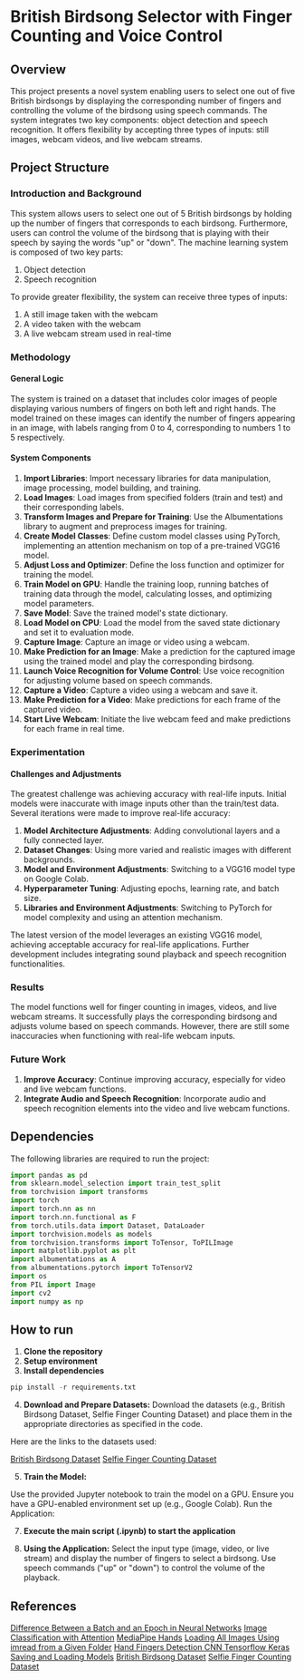 # British Birdsong Selector with Finger Counting and Voice Control

## Overview

This project presents a novel system enabling users to select one out of five British birdsongs by displaying the corresponding number of fingers and controlling the volume of the birdsong using speech commands. The system integrates two key components: object detection and speech recognition. It offers flexibility by accepting three types of inputs: still images, webcam videos, and live webcam streams.

## Project Structure

### Introduction and Background

This system allows users to select one out of 5 British birdsongs by holding up the number of fingers that corresponds to each birdsong. Furthermore, users can control the volume of the birdsong that is playing with their speech by saying the words "up" or "down". The machine learning system is composed of two key parts: 
1. Object detection 
2. Speech recognition

To provide greater flexibility, the system can receive three types of inputs:
1. A still image taken with the webcam
2. A video taken with the webcam
3. A live webcam stream used in real-time

### Methodology

#### General Logic

The system is trained on a dataset that includes color images of people displaying various numbers of fingers on both left and right hands. The model trained on these images can identify the number of fingers appearing in an image, with labels ranging from 0 to 4, corresponding to numbers 1 to 5 respectively.

#### System Components

1. **Import Libraries**: Import necessary libraries for data manipulation, image processing, model building, and training.
2. **Load Images**: Load images from specified folders (train and test) and their corresponding labels.
3. **Transform Images and Prepare for Training**: Use the Albumentations library to augment and preprocess images for training.
4. **Create Model Classes**: Define custom model classes using PyTorch, implementing an attention mechanism on top of a pre-trained VGG16 model.
5. **Adjust Loss and Optimizer**: Define the loss function and optimizer for training the model.
6. **Train Model on GPU**: Handle the training loop, running batches of training data through the model, calculating losses, and optimizing model parameters.
7. **Save Model**: Save the trained model's state dictionary.
8. **Load Model on CPU**: Load the model from the saved state dictionary and set it to evaluation mode.
9. **Capture Image**: Capture an image or video using a webcam.
10. **Make Prediction for an Image**: Make a prediction for the captured image using the trained model and play the corresponding birdsong.
11. **Launch Voice Recognition for Volume Control**: Use voice recognition for adjusting volume based on speech commands.
12. **Capture a Video**: Capture a video using a webcam and save it.
13. **Make Prediction for a Video**: Make predictions for each frame of the captured video.
14. **Start Live Webcam**: Initiate the live webcam feed and make predictions for each frame in real time.

### Experimentation

#### Challenges and Adjustments

The greatest challenge was achieving accuracy with real-life inputs. Initial models were inaccurate with image inputs other than the train/test data. Several iterations were made to improve real-life accuracy:

1. **Model Architecture Adjustments**: Adding convolutional layers and a fully connected layer.
2. **Dataset Changes**: Using more varied and realistic images with different backgrounds.
3. **Model and Environment Adjustments**: Switching to a VGG16 model type on Google Colab.
4. **Hyperparameter Tuning**: Adjusting epochs, learning rate, and batch size.
5. **Libraries and Environment Adjustments**: Switching to PyTorch for model complexity and using an attention mechanism.

The latest version of the model leverages an existing VGG16 model, achieving acceptable accuracy for real-life applications. Further development includes integrating sound playback and speech recognition functionalities.

### Results

The model functions well for finger counting in images, videos, and live webcam streams. It successfully plays the corresponding birdsong and adjusts volume based on speech commands. However, there are still some inaccuracies when functioning with real-life webcam inputs.

### Future Work

1. **Improve Accuracy**: Continue improving accuracy, especially for video and live webcam functions.
2. **Integrate Audio and Speech Recognition**: Incorporate audio and speech recognition elements into the video and live webcam functions.

## Dependencies

The following libraries are required to run the project:

```python
import pandas as pd
from sklearn.model_selection import train_test_split
from torchvision import transforms
import torch
import torch.nn as nn
import torch.nn.functional as F
from torch.utils.data import Dataset, DataLoader
import torchvision.models as models
from torchvision.transforms import ToTensor, ToPILImage
import matplotlib.pyplot as plt
import albumentations as A
from albumentations.pytorch import ToTensorV2
import os
from PIL import Image
import cv2
import numpy as np
```
## How to run

1. **Clone the repository**
2. **Setup environment**
3. **Install dependencies**
```python
pip install -r requirements.txt
```
4. **Download and Prepare Datasets:** Download the datasets (e.g., British Birdsong Dataset, Selfie Finger Counting Dataset) and place them in the appropriate directories as specified in the code.

Here are the links to the datasets used:

[British Birdsong Dataset](https://www.kaggle.com/datasets/rtatman/british-birdsong-dataset)
[Selfie Finger Counting Dataset](https://www.kaggle.com/datasets/zakitaleb/selfie-finger-counting?resource=download)

5. **Train the Model:**

Use the provided Jupyter notebook to train the model on a GPU. Ensure you have a GPU-enabled environment set up (e.g., Google Colab).
Run the Application:

7. **Execute the main script (.ipynb) to start the application**

8. **Using the Application:**
Select the input type (image, video, or live stream) and display the number of fingers to select a birdsong.
Use speech commands ("up" or "down") to control the volume of the playback.

## References

[Difference Between a Batch and an Epoch in Neural Networks](https://machinelearningmastery.com/difference-between-a-batch-and-an-epoch/)
[Image Classification with Attention](https://blog.paperspace.com/image-classification-with-attention/)
[MediaPipe Hands](https://github.com/google/mediapipe/blob/master/docs/solutions/hands.md)
[Loading All Images Using imread from a Given Folder](https://stackoverflow.com/questions/30230592/loading-all-images-using-imread-from-a-given-folder)
[Hand Fingers Detection CNN Tensorflow Keras](https://github.com/chauhanmahavir/Hand-Fingers-Detection-CNN-Tensorflow-Keras/blob/master/Fingers_Detection_CNN_Tensorflow_Keras.ipynb)
[Saving and Loading Models](https://pytorch.org/tutorials/beginner/saving_loading_models.html)
[British Birdsong Dataset](https://www.kaggle.com/datasets/rtatman/british-birdsong-dataset)
[Selfie Finger Counting Dataset](https://www.kaggle.com/datasets/zakitaleb/selfie-finger-counting?resource=download)



